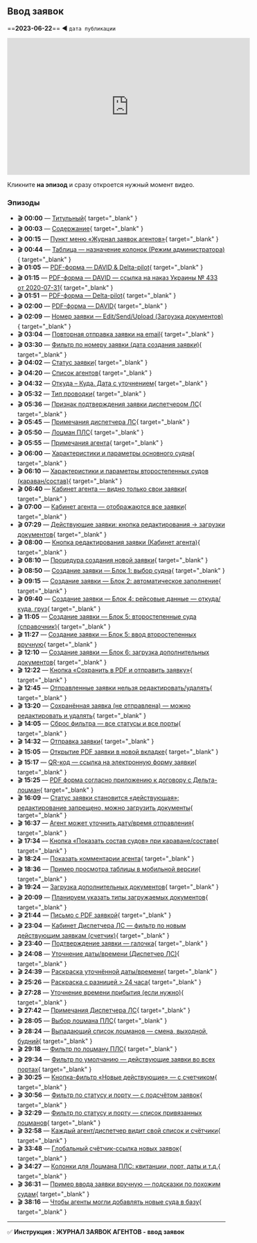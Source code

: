 ## Ввод заявок
==**2023-06-22**== ◄ `дата публикации`
<iframe width="560" height="315" src="https://www.youtube.com/embed/ufeNsJdoG7Y" frameborder="0" allowfullscreen></iframe>

Кликните **на эпизод** и сразу откроется нужный момент видео.

### Эпизоды

- 🎬 **00:00** — [Титульный](https://www.youtube.com/embed/ufeNsJdoG7Y?start=0){ target="_blank" }
- 🎬 **00:03** — [Содержание](https://www.youtube.com/embed/ufeNsJdoG7Y?start=3){ target="_blank" }
- 🎬 **00:15** — [Пункт меню «Журнал заявок агентов»](https://www.youtube.com/embed/ufeNsJdoG7Y?start=15){ target="_blank" }
- 🎬 **00:44** — [Таблица — назначение колонок (Режим администратора)](https://www.youtube.com/embed/ufeNsJdoG7Y?start=44){ target="_blank" }
- 🎬 **01:05** — [PDF-форма — DAVID & Delta-pilot](https://www.youtube.com/embed/ufeNsJdoG7Y?start=65){ target="_blank" }
- 🎬 **01:15** — [PDF-форма — DAVID — ссылка на наказ Украины № 433 от 2020-07-31](https://www.youtube.com/embed/ufeNsJdoG7Y?start=75){ target="_blank" }
- 🎬 **01:51** — [PDF-форма — Delta-pilot](https://www.youtube.com/embed/ufeNsJdoG7Y?start=111){ target="_blank" }
- 🎬 **02:00** — [PDF-форма — DAVID](https://www.youtube.com/embed/ufeNsJdoG7Y?start=120){ target="_blank" }
- 🎬 **02:09** — [Номер заявки — Edit/Send/Upload (Загрузка документов)](https://www.youtube.com/embed/ufeNsJdoG7Y?start=129){ target="_blank" }
- 🎬 **03:04** — [Повторная отправка заявки на email](https://www.youtube.com/embed/ufeNsJdoG7Y?start=184){ target="_blank" }
- 🎬 **03:30** — [Фильтр по номеру заявки (дата создания заявки)](https://www.youtube.com/embed/ufeNsJdoG7Y?start=210){ target="_blank" }
- 🎬 **04:02** — [Статус заявки](https://www.youtube.com/embed/ufeNsJdoG7Y?start=242){ target="_blank" }
- 🎬 **04:20** — [Список агентов](https://www.youtube.com/embed/ufeNsJdoG7Y?start=260){ target="_blank" }
- 🎬 **04:32** — [Откуда – Куда. Дата с уточнением](https://www.youtube.com/embed/ufeNsJdoG7Y?start=272){ target="_blank" }
- 🎬 **05:32** — [Тип проводки](https://www.youtube.com/embed/ufeNsJdoG7Y?start=332){ target="_blank" }
- 🎬 **05:36** — [Признак подтверждения заявки диспетчером ЛС](https://www.youtube.com/embed/ufeNsJdoG7Y?start=336){ target="_blank" }
- 🎬 **05:45** — [Примечания диспетчера ЛС](https://www.youtube.com/embed/ufeNsJdoG7Y?start=345){ target="_blank" }
- 🎬 **05:50** — [Лоцман ПЛС](https://www.youtube.com/embed/ufeNsJdoG7Y?start=350){ target="_blank" }
- 🎬 **05:55** — [Примечания агента](https://www.youtube.com/embed/ufeNsJdoG7Y?start=355){ target="_blank" }
- 🎬 **06:00** — [Характеристики и параметры основного судна](https://www.youtube.com/embed/ufeNsJdoG7Y?start=360){ target="_blank" }
- 🎬 **06:10** — [Характеристики и параметры второстепенных судов (караван/состав)](https://www.youtube.com/embed/ufeNsJdoG7Y?start=370){ target="_blank" }
- 🎬 **06:40** — [Кабинет агента — видно только свои заявки](https://www.youtube.com/embed/ufeNsJdoG7Y?start=400){ target="_blank" }
- 🎬 **07:00** — [Кабинет агента — отображаются все заявки](https://www.youtube.com/embed/ufeNsJdoG7Y?start=420){ target="_blank" }
- 🎬 **07:29** — [Действующие заявки: кнопка редактирования → загрузки документов](https://www.youtube.com/embed/ufeNsJdoG7Y?start=449){ target="_blank" }
- 🎬 **08:00** — [Кнопка редактирования заявки (Кабинет агента)](https://www.youtube.com/embed/ufeNsJdoG7Y?start=480){ target="_blank" }
- 🎬 **08:10** — [Процедура создания новой заявки](https://www.youtube.com/embed/ufeNsJdoG7Y?start=490){ target="_blank" }
- 🎬 **08:50** — [Создание заявки — Блок 1: выбор судна](https://www.youtube.com/embed/ufeNsJdoG7Y?start=530){ target="_blank" }
- 🎬 **09:15** — [Создание заявки — Блок 2: автоматическое заполнение](https://www.youtube.com/embed/ufeNsJdoG7Y?start=555){ target="_blank" }
- 🎬 **09:40** — [Создание заявки — Блок 4: рейсовые данные — откуда/куда, груз](https://www.youtube.com/embed/ufeNsJdoG7Y?start=590){ target="_blank" }
- 🎬 **11:05** — [Создание заявки — Блок 5: второстепенные суда (справочник)](https://www.youtube.com/embed/ufeNsJdoG7Y?start=665){ target="_blank" }
- 🎬 **11:27** — [Создание заявки — Блок 5: ввод второстепенных вручную](https://www.youtube.com/embed/ufeNsJdoG7Y?start=687){ target="_blank" }
- 🎬 **12:10** — [Создание заявки — Блок 6: загрузка дополнительных документов](https://www.youtube.com/embed/ufeNsJdoG7Y?start=730){ target="_blank" }
- 🎬 **12:22** — [Кнопка «Сохранить в PDF и отправить заявку»](https://www.youtube.com/embed/ufeNsJdoG7Y?start=742){ target="_blank" }
- 🎬 **12:45** — [Отправленные заявки нельзя редактировать/удалять](https://www.youtube.com/embed/ufeNsJdoG7Y?start=765){ target="_blank" }
- 🎬 **13:20** — [Сохранённая заявка (не отправлена) — можно редактировать и удалять](https://www.youtube.com/embed/ufeNsJdoG7Y?start=800){ target="_blank" }
- 🎬 **14:05** — [Сброс фильтра — все статусы и все порты](https://www.youtube.com/embed/ufeNsJdoG7Y?start=845){ target="_blank" }
- 🎬 **14:32** — [Отправка заявки](https://www.youtube.com/embed/ufeNsJdoG7Y?start=872){ target="_blank" }
- 🎬 **15:05** — [Открытие PDF заявки в новой вкладке](https://www.youtube.com/embed/ufeNsJdoG7Y?start=905){ target="_blank" }
- 🎬 **15:17** — [QR-код — ссылка на электронную форму заявки](https://www.youtube.com/embed/ufeNsJdoG7Y?start=917){ target="_blank" }
- 🎬 **15:25** — [PDF форма согласно приложению к договору с Дельта-лоцман](https://www.youtube.com/embed/ufeNsJdoG7Y?start=925){ target="_blank" }
- 🎬 **16:09** — [Статус заявки становится «действующая»; редактирование запрещено, можно загрузить документы](https://www.youtube.com/embed/ufeNsJdoG7Y?start=969){ target="_blank" }
- 🎬 **16:37** — [Агент может уточнить дату/время отправления](https://www.youtube.com/embed/ufeNsJdoG7Y?start=997){ target="_blank" }
- 🎬 **17:34** — [Кнопка «Показать состав судов» при караване/составе](https://www.youtube.com/embed/ufeNsJdoG7Y?start=1054){ target="_blank" }
- 🎬 **18:24** — [Показать комментарии агента](https://www.youtube.com/embed/ufeNsJdoG7Y?start=1104){ target="_blank" }
- 🎬 **18:36** — [Пример просмотра таблицы в мобильной версии](https://www.youtube.com/embed/ufeNsJdoG7Y?start=1116){ target="_blank" }
- 🎬 **19:24** — [Загрузка дополнительных документов](https://www.youtube.com/embed/ufeNsJdoG7Y?start=1164){ target="_blank" }
- 🎬 **20:09** — [Планируем указать типы загружаемых документов](https://www.youtube.com/embed/ufeNsJdoG7Y?start=1209){ target="_blank" }
- 🎬 **21:44** — [Письмо с PDF заявкой](https://www.youtube.com/embed/ufeNsJdoG7Y?start=1304){ target="_blank" }
- 🎬 **23:04** — [Кабинет Диспетчера ЛС — фильтр по новым действующим заявкам (счетчик)](https://www.youtube.com/embed/ufeNsJdoG7Y?start=1384){ target="_blank" }
- 🎬 **23:40** — [Подтверждение заявки — галочка](https://www.youtube.com/embed/ufeNsJdoG7Y?start=1420){ target="_blank" }
- 🎬 **24:08** — [Уточнение даты/времени (Диспетчер ЛС)](https://www.youtube.com/embed/ufeNsJdoG7Y?start=1448){ target="_blank" }
- 🎬 **24:39** — [Раскраска уточнённой даты/времени](https://www.youtube.com/embed/ufeNsJdoG7Y?start=1479){ target="_blank" }
- 🎬 **25:26** — [Раскраска с разницей > 24 часа](https://www.youtube.com/embed/ufeNsJdoG7Y?start=1526){ target="_blank" }
- 🎬 **27:28** — [Уточнение времени прибытия (если нужно)](https://www.youtube.com/embed/ufeNsJdoG7Y?start=1648){ target="_blank" }
- 🎬 **27:42** — [Примечания Диспетчера ЛС](https://www.youtube.com/embed/ufeNsJdoG7Y?start=1662){ target="_blank" }
- 🎬 **28:05** — [Выбор лоцмана ПЛС](https://www.youtube.com/embed/ufeNsJdoG7Y?start=1685){ target="_blank" }
- 🎬 **28:24** — [Выпадающий список лоцманов — смена, выходной, будний](https://www.youtube.com/embed/ufeNsJdoG7Y?start=1704){ target="_blank" }
- 🎬 **29:18** — [Фильтр по лоцману ПЛС](https://www.youtube.com/embed/ufeNsJdoG7Y?start=1758){ target="_blank" }
- 🎬 **29:34** — [Фильтр по умолчанию — действующие заявки во всех портах](https://www.youtube.com/embed/ufeNsJdoG7Y?start=1774){ target="_blank" }
- 🎬 **30:25** — [Кнопка-фильтр «Новые действующие» — с счетчиком](https://www.youtube.com/embed/ufeNsJdoG7Y?start=1825){ target="_blank" }
- 🎬 **30:56** — [Фильтр по статусу и порту — с подсчётом заявок](https://www.youtube.com/embed/ufeNsJdoG7Y?start=1856){ target="_blank" }
- 🎬 **32:29** — [Фильтр по статусу и порту — список привязанных лоцманов](https://www.youtube.com/embed/ufeNsJdoG7Y?start=1949){ target="_blank" }
- 🎬 **32:58** — [Каждый агент/диспетчер видит свой список и счётчики](https://www.youtube.com/embed/ufeNsJdoG7Y?start=1978){ target="_blank" }
- 🎬 **33:48** — [Глобальный счётчик-ссылка новых заявок](https://www.youtube.com/embed/ufeNsJdoG7Y?start=2028){ target="_blank" }
- 🎬 **34:27** — [Колонки для Лоцмана ПЛС: квитанции, порт, даты и т.д.](https://www.youtube.com/embed/ufeNsJdoG7Y?start=2067){ target="_blank" }
- 🎬 **36:31** — [Пример ввода заявки вручную — подсказки по похожим судам](https://www.youtube.com/embed/ufeNsJdoG7Y?start=2191){ target="_blank" }
- 🎬 **38:16** — [Чтобы агенты могли добавлять новые суда в базу](https://www.youtube.com/embed/ufeNsJdoG7Y?start=2296){ target="_blank" }

---

✅ **Инструкция : ЖУРНАЛ ЗАЯВОК АГЕНТОВ - ввод заявок**
